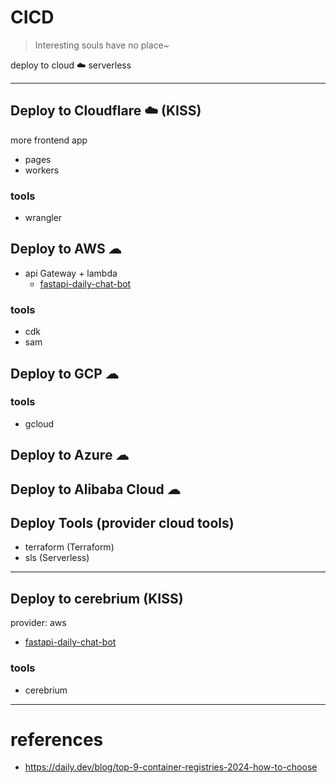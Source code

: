 # CICD
> Interesting souls have no place~

deploy to cloud ☁️ serverless 

---
## Deploy to Cloudflare ☁️ (KISS)
more frontend app
- pages
- workers
### tools
- wrangler

## Deploy to AWS ☁
- api Gateway + lambda
  - [fastapi-daily-chat-bot](https://github.com/ai-bot-pro/chat-bot/tree/feat/deploy/deploy/aws/fastapi-daily-chat-bot)
### tools
- cdk
- sam

## Deploy to GCP ☁
### tools
- gcloud

## Deploy to Azure ☁

## Deploy to Alibaba Cloud ☁

## Deploy Tools (provider cloud tools)
- terraform (Terraform)
- sls (Serverless)

---

## Deploy to cerebrium (KISS)
provider: aws
- [fastapi-daily-chat-bot](https://github.com/ai-bot-pro/chat-bot/tree/feat/deploy/deploy/cerebrium/fastapi-daily-chat-bot)
### tools
- cerebrium

---


# references
- https://daily.dev/blog/top-9-container-registries-2024-how-to-choose